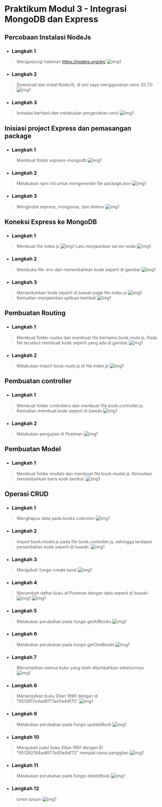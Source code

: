 # Praktikum Modul 3 - Integrasi MongoDB dan Express

## Percobaan Instalasi NodeJs
* ### Langkah 1
> Mengunjungi halaman https://nodejs.org/en/
![img1](../screenshot/3-1.png)
* ### Langkah 2
> Download dan instal NodeJS, di sini saya menggunakan versi 20.7.0
![img1](../screenshot/3-2.png)
* ### Langkah 3
> Instalasi berhasil dan melakukan pengecekan versi
![img1](../screenshot/3-3.png)

## Inisiasi project Express dan pemasangan package
* ### Langkah 1
> Membuat folder express-mongodb
![img1](../screenshot/3-1b.png)
* ### Langkah 2
> Melakukan npm init untuk mengenerate file package.json
![img1](../screenshot/3-2b.png)
* ### Langkah 3
> Menginstal express, mongoose, dan dotenv
![img1](../screenshot/3-3b.png)

## Koneksi Express ke MongoDB
* ### Langkah 1
> Membuat file index.js
![img1](../screenshot/3-1c.png)
> Lalu menjalankan server node
![img1](../screenshot/3-1c2.png)
* ### Langkah 2
> Membuka file .env dan menambahkan kode seperti di gambar
![img1](../screenshot/3-2c.png)
* ### Langkah 3
> Menambahkan kode seperti di bawah pada file index.js
![img1](../screenshot/3-4c.png)
> Kemudian menjalankan aplikasi kembali
![img1](../screenshot/3-4c2.png)

## Pembuatan Routing
* ### Langkah 1
> Membuat folder routes dan membuat file bernama book.route.js. Pada file tersebut membuat kode seperti yang ada di gambar
![img1](../screenshot/3-4d.png)
* ### Langkah 2
> Melakukan import book.route.js di file index.js
![img1](../screenshot/3-5d.png)

## Pembuatan controller
* ### Langkah 1
> Membuat folder controllers dan membuat file book.controller.js. Kemudian membuat kode seperti di bawah
![img1](../screenshot/3-6e.png)
* ### Langkah 2
> Melakukan pengujian di Postman
![img1](../screenshot/3-7e.png)


## Pembuatan Model
* ### Langkah 1
> Membuat folder models dan membuat file book.model.js. Kemudian menambahkan baris kode berikut:
![img1](../screenshot/3.-3f.png)


## Operasi CRUD
* ### Langkah 1
> Menghapus data pada books colection
![img1](../screenshot/3-1g.png)
* ### Langkah 2
> Import book.model.js pada file book.controller.js, sehingga terdapat penambahan kode seperti di bawah:
![img1](../screenshot/3-2g.png)
* ### Langkah 3
> Mengubah fungsi create book
![img1](../screenshot/3-3g.png)
* ### Langkah 4
> Menambah daftar buku di Postman dengan data seperti di bawah:
![img1](../screenshot/3-4g.png)
![img1](../screenshot/3-4g2.png)
* ### Langkah 5
> Melakukan perubahan pada fungsi getAllBooks
![img1](../screenshot/3-5g.png)
* ### Langkah 6
> Melakukan perubahan pada fungsi getOneBooks
![img1](../screenshot/3-6g.png)
* ### Langkah 7
> Menampilkan semua buku yang telah ditambahkan sebelumnya
![img1](../screenshot/3-7g.png)
* ### Langkah 8
> Menampilkan buku Dilan 1990 dengan id "6513917e4ad6f77a40e4df70"
![img1](../screenshot/3-8g.png)
* ### Langkah 9
> Melakukan perubahan pada fungsi updateBook
![img1](../screenshot/3-9g.png)
* ### Langkah 10
> Mengubah judul buku DIlan 1991 dengan ID "651392164ad6f77a40e4df72" menjadi nama panggilan
![img1](../screenshot/3-10g.png)
* ### Langkah 11
> Melakukan perubahan pada fungsi deleteBook
![img1](../screenshot/3-11g.png)
* ### Langkah 12
> lorem ipsum
![img1](../screenshot/3-12g.png)
